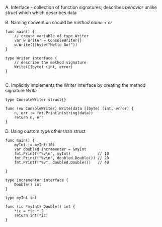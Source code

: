 A. Interface - collection of function signatures; describes _behavior_ unlike _struct_ which which describes data

B. Naming convention should be _method name_ + _er_

```
func main() {
	// create variable of type Writer
	var w Writer = ConsoleWriter{}
	w.Write([]byte("Hello Go!"))
}

type Writer interface {
	// describe the method signature
	Write([]byte) (int, error)
}


```

C. Implicitly implements the Writer interface by creating the method signature _Write_

```
type ConsoleWriter struct{}

func (vw ConsoleWriter) Write(data []byte) (int, error) {
	n, err := fmt.Println(string(data))
	return n, err
}
```

D. Using custom type other than struct

```
func main() {
	myInt := myInt(10)
	var doubled incrementer = &myInt
	fmt.Printf("%v\n", myInt)            // 10
	fmt.Printf("%v\n", doubled.Double()) // 20
	fmt.Printf("%v", doubled.Double())   // 40

}

type incrementer interface {
	Double() int
}

type myInt int

func (ic *myInt) Double() int {
	*ic = *ic * 2
	return int(*ic)
}
```
